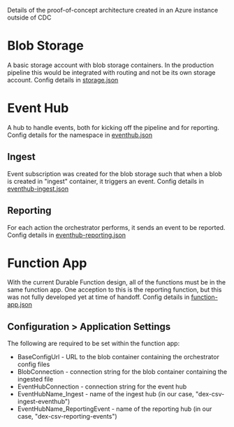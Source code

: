 Details of the proof-of-concept architecture created in an Azure instance outside of CDC

# Blob Storage
A basic storage account with blob storage containers.
In the production pipeline this would be integrated with routing and not be its own storage account.
Config details in [storage.json](storage.json)

# Event Hub
A hub to handle events, both for kicking off the pipeline and for reporting.
Config details for the namespace in [eventhub.json](eventhub.json)

## Ingest 
Event subscription was created for the blob storage such that when a blob is created in "ingest" container, it triggers an event.
Config details in [eventhub-ingest.json](eventhub-ingest.json)

## Reporting 
For each action the orchestrator performs, it sends an event to be reported.
Config details in [eventhub-reporting.json](eventhub-reporting.json)

# Function App
With the current Durable Function design, all of the functions must be in the same function app.
One acception to this is the reporting function, but this was not fully developed yet at time of handoff.
Config details in [function-app.json](function-app.json)

## Configuration > Application Settings
The following are required to be set within the function app:
* BaseConfigUrl - URL to the blob container containing the orchestrator config files
* BlobConnection - connection string for the blob container containing the ingested file
* EventHubConnection - connection string for the event hub
* EventHubName_Ingest - name of the ingest hub (in our case, "dex-csv-ingest-eventhub")
* EventHubName_ReportingEvent - name of the reporting hub (in our case, "dex-csv-reporting-events")
